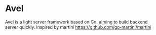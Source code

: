 # Avel

Avel is a light server framework based on Go, aiming to build backend server quickly.
Inspired by martini https://github.com/go-martini/martini
